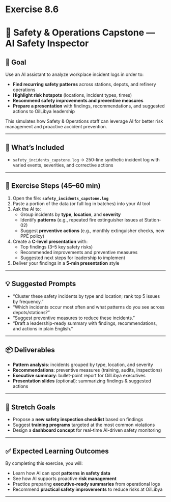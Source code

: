 # Exercise 8.6

# 🦺 Safety & Operations Capstone — AI Safety Inspector

## 🎯 Goal
Use an AI assistant to analyze workplace incident logs in order to:
- **Find recurring safety patterns** across stations, depots, and refinery operations  
- **Highlight risk hotspots** (locations, incident types, times)  
- **Recommend safety improvements and preventive measures**  
- **Prepare a presentation** with findings, recommendations, and suggested actions to OilLibya leadership  

This simulates how Safety & Operations staff can leverage AI for better risk management and proactive accident prevention.

---

## 📂 What’s Included
- `safety_incidents_capstone.log` → 250-line synthetic incident log with varied events, severities, and corrective actions

---

## 📝 Exercise Steps (45–60 min)
1. Open the file: **`safety_incidents_capstone.log`**
2. Paste a portion of the data (or full log in batches) into your AI tool
3. Ask the AI to:
   - Group incidents by **type**, **location**, and **severity**
   - Identify **patterns** (e.g., repeated fire extinguisher issues at Station-02)
   - Suggest **preventive actions** (e.g., monthly extinguisher checks, new PPE policy)
4. Create a **C-level presentation** with:
   - Top findings (3–5 key safety risks)
   - Recommended improvements and preventive measures
   - Suggested next steps for leadership to implement
5. Deliver your findings in a **5-min presentation** style

---

## 💡 Suggested Prompts
- “Cluster these safety incidents by type and location; rank top 5 issues by frequency.”  
- “Which incidents occur most often and what patterns do you see across depots/stations?”  
- “Suggest preventive measures to reduce these incidents.”  
- “Draft a leadership-ready summary with findings, recommendations, and actions in plain English.”  

---

## 📦 Deliverables
- **Pattern analysis**: incidents grouped by type, location, and severity  
- **Recommendations**: preventive measures (training, audits, inspections)  
- **Executive summary**: bullet-point report for OilLibya executives  
- **Presentation slides** (optional): summarizing findings & suggested actions  

---

## 🚀 Stretch Goals
- Propose a **new safety inspection checklist** based on findings  
- Suggest **training programs** targeted at the most common violations  
- Design a **dashboard concept** for real-time AI-driven safety monitoring  

---

## ✅ Expected Learning Outcomes
By completing this exercise, you will:  
- Learn how AI can spot **patterns in safety data**  
- See how AI supports proactive **risk management**  
- Practice preparing **executive-ready summaries** from operational logs  
- Recommend **practical safety improvements** to reduce risks at OilLibya  

---
